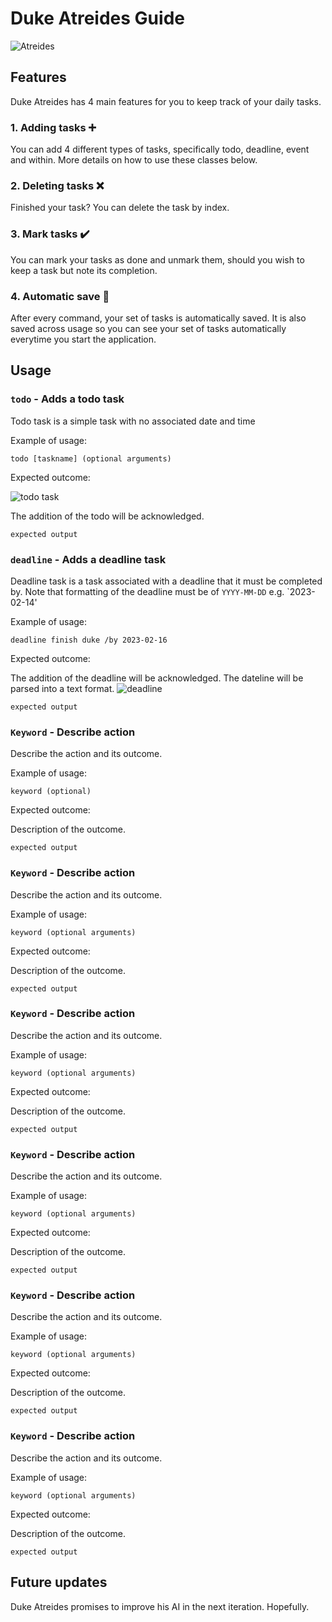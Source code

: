 # Duke Atreides Guide 

![Atreides](https://i.pinimg.com/originals/a8/86/10/a8861028676de1e4f70c617e4e41dcd0.png) 

## Features 

Duke Atreides has 4 main features for you to keep track of your daily tasks.

### 1. Adding tasks :heavy_plus_sign:

You can add 4 different types of tasks, specifically todo, deadline, event and within.
More details on how to use these classes below.

### 2. Deleting tasks :x:

Finished your task? You can delete the task by index.

### 3. Mark tasks :heavy_check_mark:

You can mark your tasks as done and unmark them, should you wish to keep a task
but note its completion.

### 4. Automatic save :floppy_disk:

After every command, your set of tasks is automatically saved.
It is also saved across usage so you can see your set of tasks automatically 
everytime you start the application.

## Usage

### `todo` - Adds a todo task

Todo task is a simple task with no associated date and time

Example of usage: 

`todo [taskname] (optional arguments)`

Expected outcome:

![todo task](https://i.imgur.com/l137CDf.png)


The addition of the todo will be acknowledged.

```
expected output
```
### `deadline` - Adds a deadline task

Deadline task is a task associated with a deadline that it must be completed by.
Note that formatting of the deadline must be of `YYYY-MM-DD` e.g. `2023-02-14'

Example of usage: 

`deadline finish duke /by 2023-02-16`

Expected outcome:

The addition of the deadline will be acknowledged.
The dateline will be parsed into a text format.
![deadline](https://i.imgur.com/hM61HBv.png)

```
expected output
```
### `Keyword` - Describe action

Describe the action and its outcome.

Example of usage: 

`keyword (optional)`

Expected outcome:

Description of the outcome.

```
expected output
```
### `Keyword` - Describe action

Describe the action and its outcome.

Example of usage: 

`keyword (optional arguments)`

Expected outcome:

Description of the outcome.

```
expected output
```
### `Keyword` - Describe action

Describe the action and its outcome.

Example of usage: 

`keyword (optional arguments)`

Expected outcome:

Description of the outcome.

```
expected output
```
### `Keyword` - Describe action

Describe the action and its outcome.

Example of usage: 

`keyword (optional arguments)`

Expected outcome:

Description of the outcome.

```
expected output
```
### `Keyword` - Describe action

Describe the action and its outcome.

Example of usage: 

`keyword (optional arguments)`

Expected outcome:

Description of the outcome.

```
expected output
```
### `Keyword` - Describe action

Describe the action and its outcome.

Example of usage: 

`keyword (optional arguments)`

Expected outcome:

Description of the outcome.

```
expected output
```
## Future updates

Duke Atreides promises to improve his AI in the next iteration. Hopefully.

